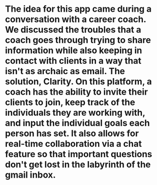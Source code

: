 # The idea for this app came during a conversation with a career coach. We discussed the troubles that a coach goes through trying to share information while also keeping in contact with clients in a way that isn't as archaic as email. The solution, Clarity. On this platform, a coach has the ability to invite their clients to join, keep track of the individuals they are working with, and input the individual goals each person has set. It also allows for real-time collaboration via a chat feature so that important questions don't get lost in the labyrinth of the gmail inbox.
